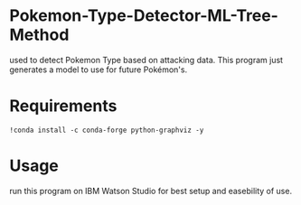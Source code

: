 # Pokemon-Type-Detector-ML-Tree-Method
used to detect Pokemon Type based on attacking data. This program just generates a model to use for future Pokémon's.

# Requirements
```
!conda install -c conda-forge python-graphviz -y
```
# Usage 
run this program on IBM Watson Studio for best setup and easebility of use.
